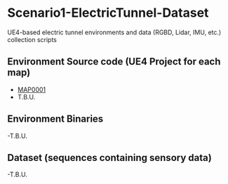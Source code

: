 # Scenario1-ElectricTunnel-Dataset
UE4-based electric tunnel environments and data (RGBD, Lidar, IMU, etc.) collection scripts 

## Environment Source code (UE4 Project for each map)

  - [MAP0001](https://drive.google.com/file/d/1n-jH4HtuoFlw5xijAJZDlC_p8ySmL2ak/view?usp=sharing, "MAP0001")
  - T.B.U.
  
## Environment Binaries 

  -T.B.U. 

## Dataset (sequences containing sensory data)

  -T.B.U.
